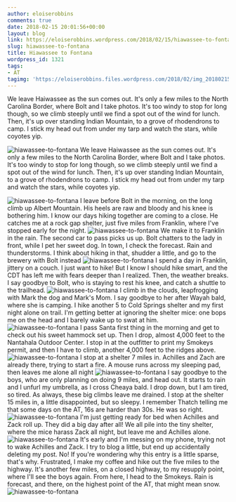 ```yaml
---
author: eloiserobbins
comments: true
date: 2018-02-15 20:01:56+00:00
layout: blog
link: https://eloiserobbins.wordpress.com/2018/02/15/hiawassee-to-fontana/
slug: hiawassee-to-fontana
title: Hiawassee to Fontana
wordpress_id: 1321
tags:
- AT
tagimg: 'https://eloiserobbins.files.wordpress.com/2018/02/img_20180215_121003_963.jpg'
---
```


We leave Haiwassee as the sun comes out. It's only a few miles to the North Carolina Border, where Bolt and I take photos. It's too windy to stop for long though, so we climb steeply until we find a spot out of the wind for lunch. Then, it's up over standing Indian Mountain, to a grove of rhodendrons to camp. I stick my head out from under my tarp and watch the stars, while coyotes yip.


![hiawassee-to-fontana](https://eloiserobbins.files.wordpress.com/2018/02/img_20180215_121003_963.jpg)
We leave Haiwassee as the sun comes out. It's only a few miles to the North Carolina Border, where Bolt and I take photos. It's too windy to stop for long though, so we climb steeply until we find a spot out of the wind for lunch. Then, it's up over standing Indian Mountain, to a grove of rhodendrons to camp. I stick my head out from under my tarp and watch the stars, while coyotes yip.

![hiawassee-to-fontana](https://eloiserobbins.files.wordpress.com/2018/02/20180213_161320.jpg)
I leave before Bolt in the morning, on the long climb up Albert Mountain. His heels are raw and bloody and his knee is bothering him. I know our days hiking together are coming to a close. He catches me at a rock gap shelter, just five miles from Franklin, where I've stopped early for the night.
![hiawassee-to-fontana](https://eloiserobbins.files.wordpress.com/2018/02/20180214_081559.jpg)
We make it to Franklin in the rain. The second car to pass picks us up. Bolt chatters to the lady in front, while I pet her sweet dog. In town, I check the forecast. Rain and thunderstorms. I think about hiking in that, shudder a little, and go to the brewery with Bolt instead
![hiawassee-to-fontana](https://eloiserobbins.files.wordpress.com/2018/02/20180213_134456.jpg)
I spend a day in Franklin, jittery on a couch. I just want to hike! But I know I should hike smart, and the CDT has left me with fears deeper than I realized. Then, the weather breaks. I say goodbye to Bolt, who is staying to rest his knee, and catch a shuttle to the trailhead. 
![hiawassee-to-fontana](https://eloiserobbins.files.wordpress.com/2018/02/20180209_140046.jpg)
I climb in the clouds, leapfrogging with Mark the dog and Mark's  Mom. I say goodbye to her after Wayah bald, where she is camping. I hike another 5 to Cold Springs shelter and my first night alone on trail. I'm getting better at ignoring the shelter mice: one bops me on the head and I barely wake up to swat at him.
![hiawassee-to-fontana](https://eloiserobbins.files.wordpress.com/2018/02/20180209_123337.jpg)
I pass Santa first thing in the morning and get to check out his sweet hammock set up. Then I drop, almost 4,000 feet to the Nantahala Outdoor Center. I stop in at the outfitter to print my Smokeys permit, and then I have to climb, another 4,000 feet to the ridges above.
![hiawassee-to-fontana](https://eloiserobbins.files.wordpress.com/2018/02/20180209_122257.jpg)
I stop at a shelter 7 miles in. Achilles and Zach are already there, trying to start a fire. A mouse runs across my sleeping pad, then leaves me alone all night 
![hiawassee-to-fontana](https://eloiserobbins.files.wordpress.com/2018/02/20180208_170346.jpg)
I say goodbye to the boys, who are only planning on doing 9 miles, and head out. It starts to rain and I unfurl my umbrella, as I cross Cheaya bald. I drop down, but I am tired, so tired. As always, these big climbs leave me drained. I stop at the shelter 15 miles in, a little disappointed, but so sleepy. I remember Thatch telling me that some days on the AT, 16s are harder than 30s. He was so right.
![hiawassee-to-fontana](https://eloiserobbins.files.wordpress.com/2018/02/20180209_101203.jpg)
I'm just getting ready for bed when Achilles and Zack roll up. They did a big day after all! We all pile into the tiny shelter, where the mice harass Zack all night, but leave me and Achilles alone.
![hiawassee-to-fontana](https://eloiserobbins.files.wordpress.com/2018/02/20180208_160930.jpg)
It's early and I'm messing on my phone, trying not to wake Achilles and Zack. I try to blog a little, but end up accidentally deleting my post. No! If you're wondering why this entry is a little sparse, that's why. Frustrated, I make my coffee and hike out the five miles to the highway. It's another few miles, on a closed highway, to my resupply point, where I'll see the boys again. From here, I head to the Smokeys. Rain is forecast, and there, on the highest point of the AT, that might mean snow.
![hiawassee-to-fontana](https://eloiserobbins.files.wordpress.com/2018/02/20180208_161034.jpg)
